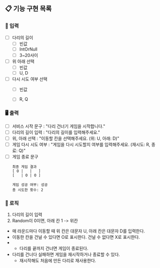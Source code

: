 ## 📋 기능 구현 목록

### 🙋 입력

- [ ] 다리의 길이
    - [ ] 빈값
    - [ ] IntOrNull
    - [ ] 3~20사이

- [ ] 위 아래 선택
    - [ ] 빈값
    - [ ] U, D

- [ ] 다시 시도 여부 선택
    - [ ] 빈값
    - [ ] R, Q


### 🖥 출력

- [ ] 서비스 시작 문구 : "다리 건너기 게임을 시작합니다."
- [ ] 다리의 길이 입력 : "다리의 길이를 입력해주세요."
- [ ] 위, 아래 선택 : "이동할 칸을 선택해주세요. (위: U, 아래: D)"
- [ ] 게임 다시 시도 여부 : "게임을 다시 시도할지 여부를 입력해주세요. (재시도: R, 종료: Q)"
- [ ] 게임 종료 문구
    ```
  최종 게임 결과
  [ O |   |   ]
  [   | O | O ]
  
  게임 성공 여부: 성공
  총 시도한 횟수: 2
  ```
### 🌈 로직

1. 다리의 길이 입력
2. Random이 0이면, 아래 칸 1 -> 위칸
- 매 라운드마다 이동할 때 위 칸은 대문자 U, 아래 칸은 대문자 D를 입력한다.
- 이동한 칸을 건널 수 있다면 O로 표시한다. 건널 수 없다면 X로 표시한다.
- - 다리를 끝까지 건너면 게임이 종료된다.
- 다리를 건너다 실패하면 게임을 재시작하거나 종료할 수 있다.
  - 재시작해도 처음에 만든 다리로 재사용한다.